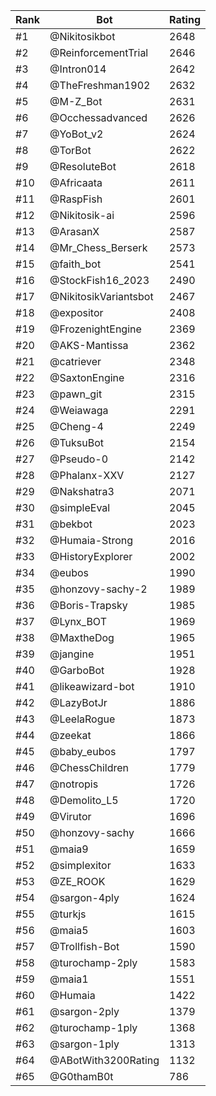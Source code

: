 Rank|Bot|Rating
---|---|---
#1|@Nikitosikbot|2648
#2|@ReinforcementTrial|2646
#3|@Intron014|2642
#4|@TheFreshman1902|2632
#5|@M-Z_Bot|2631
#6|@Occhessadvanced|2626
#7|@YoBot_v2|2624
#8|@TorBot|2622
#9|@ResoluteBot|2618
#10|@Africaata|2611
#11|@RaspFish|2601
#12|@Nikitosik-ai|2596
#13|@ArasanX|2587
#14|@Mr_Chess_Berserk|2573
#15|@faith_bot|2541
#16|@StockFish16_2023|2490
#17|@NikitosikVariantsbot|2467
#18|@expositor|2408
#19|@FrozenightEngine|2369
#20|@AKS-Mantissa|2362
#21|@catriever|2348
#22|@SaxtonEngine|2316
#23|@pawn_git|2315
#24|@Weiawaga|2291
#25|@Cheng-4|2249
#26|@TuksuBot|2154
#27|@Pseudo-0|2142
#28|@Phalanx-XXV|2127
#29|@Nakshatra3|2071
#30|@simpleEval|2045
#31|@bekbot|2023
#32|@Humaia-Strong|2016
#33|@HistoryExplorer|2002
#34|@eubos|1990
#35|@honzovy-sachy-2|1989
#36|@Boris-Trapsky|1985
#37|@Lynx_BOT|1969
#38|@MaxtheDog|1965
#39|@jangine|1951
#40|@GarboBot|1928
#41|@likeawizard-bot|1910
#42|@LazyBotJr|1886
#43|@LeelaRogue|1873
#44|@zeekat|1866
#45|@baby_eubos|1797
#46|@ChessChildren|1779
#47|@notropis|1726
#48|@Demolito_L5|1720
#49|@Virutor|1696
#50|@honzovy-sachy|1666
#51|@maia9|1659
#52|@simplexitor|1633
#53|@ZE_ROOK|1629
#54|@sargon-4ply|1624
#55|@turkjs|1615
#56|@maia5|1603
#57|@Trollfish-Bot|1590
#58|@turochamp-2ply|1583
#59|@maia1|1551
#60|@Humaia|1422
#61|@sargon-2ply|1379
#62|@turochamp-1ply|1368
#63|@sargon-1ply|1313
#64|@ABotWith3200Rating|1132
#65|@G0thamB0t|786
